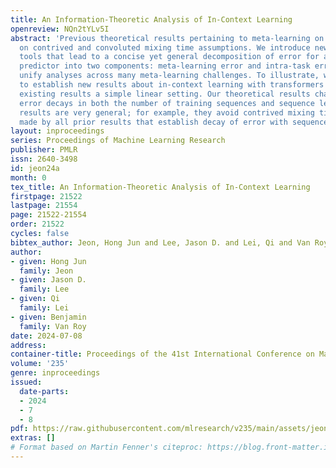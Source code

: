 ```yaml
---
title: An Information-Theoretic Analysis of In-Context Learning
openreview: NQn2tYLv5I
abstract: 'Previous theoretical results pertaining to meta-learning on sequences build
  on contrived and convoluted mixing time assumptions. We introduce new information-theoretic
  tools that lead to a concise yet general decomposition of error for a Bayes optimal
  predictor into two components: meta-learning error and intra-task error. These tools
  unify analyses across many meta-learning challenges. To illustrate, we apply them
  to establish new results about in-context learning with transformers and corroborate
  existing results a simple linear setting. Our theoretical results characterize how
  error decays in both the number of training sequences and sequence lengths. Our
  results are very general; for example, they avoid contrived mixing time assumptions
  made by all prior results that establish decay of error with sequence length.'
layout: inproceedings
series: Proceedings of Machine Learning Research
publisher: PMLR
issn: 2640-3498
id: jeon24a
month: 0
tex_title: An Information-Theoretic Analysis of In-Context Learning
firstpage: 21522
lastpage: 21554
page: 21522-21554
order: 21522
cycles: false
bibtex_author: Jeon, Hong Jun and Lee, Jason D. and Lei, Qi and Van Roy, Benjamin
author:
- given: Hong Jun
  family: Jeon
- given: Jason D.
  family: Lee
- given: Qi
  family: Lei
- given: Benjamin
  family: Van Roy
date: 2024-07-08
address:
container-title: Proceedings of the 41st International Conference on Machine Learning
volume: '235'
genre: inproceedings
issued:
  date-parts:
  - 2024
  - 7
  - 8
pdf: https://raw.githubusercontent.com/mlresearch/v235/main/assets/jeon24a/jeon24a.pdf
extras: []
# Format based on Martin Fenner's citeproc: https://blog.front-matter.io/posts/citeproc-yaml-for-bibliographies/
---
```

